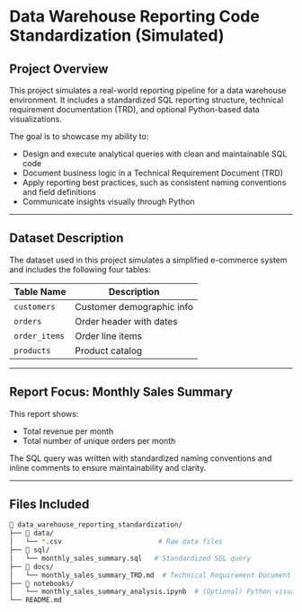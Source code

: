 # Data Warehouse Reporting Code Standardization (Simulated)

## Project Overview

This project simulates a real-world reporting pipeline for a data warehouse environment. It includes a standardized SQL reporting structure, technical requirement documentation (TRD), and optional Python-based data visualizations.

The goal is to showcase my ability to:
- Design and execute analytical queries with clean and maintainable SQL code
- Document business logic in a Technical Requirement Document (TRD)
- Apply reporting best practices, such as consistent naming conventions and field definitions
- Communicate insights visually through Python

---

## Dataset Description

The dataset used in this project simulates a simplified e-commerce system and includes the following four tables:

| Table Name      | Description              |
|-----------------|--------------------------|
| `customers`     | Customer demographic info |
| `orders`        | Order header with dates   |
| `order_items`   | Order line items          |
| `products`      | Product catalog           |

---

## Report Focus: Monthly Sales Summary

This report shows:
- Total revenue per month
- Total number of unique orders per month

The SQL query was written with standardized naming conventions and inline comments to ensure maintainability and clarity.

---

## Files Included

```bash
📂 data_warehouse_reporting_standardization/
├── 📁 data/
│   └── *.csv                        # Raw data files
├── 📁 sql/
│   └── monthly_sales_summary.sql   # Standardized SQL query
├── 📁 docs/
│   └── monthly_sales_summary_TRD.md  # Technical Requirement Document
├── 📁 notebooks/
│   └── monthly_sales_summary_analysis.ipynb  # (Optional) Python visualization
└── README.md
